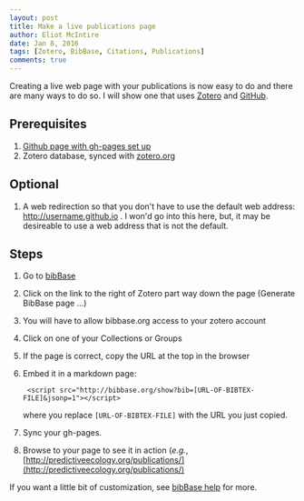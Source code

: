 ```yaml
---
layout: post
title: Make a live publications page
author: Eliot McIntire
date: Jan 8, 2016
tags: [Zotero, BibBase, Citations, Publications]
comments: true
---
```


Creating a live web page with your publications is now easy to do and there are many ways to do so. I will show one that uses [Zotero](https://www.zotero.org/) and [GitHub](https://github.com/).

## Prerequisites

1. [Github page with gh-pages set up](https://pages.github.com/)
2. Zotero database, synced with [zotero.org](https://www.zotero.org/)


## Optional

1. A web redirection so that you don't have to use the default web address: http://username.github.io . I won'd go into this here, but, it may be desireable to use a web address that is not the default.

## Steps

1. Go to [bibBase](http://bibbase.org/)
2. Click on the link to the right of Zotero part way down the page (Generate BibBase page ...)
3. You will have to allow bibbase.org access to your zotero account
4. Click on one of your Collections or Groups
5. If the page is correct, copy the URL at the top in the browser
6. Embed it in a markdown page:

        <script src="http://bibbase.org/show?bib=[URL-OF-BIBTEX-FILE]&jsonp=1"></script>

    where you replace `[URL-OF-BIBTEX-FILE]` with the URL you just copied.

7. Sync your gh-pages.
8. Browse to your page to see it in action (*e.g.*, [http://predictiveecology.org/publications/](http://predictiveecology.org/publications/)

If you want a little bit of customization, see [bibBase help](http://bibbase.org/help) for more.
